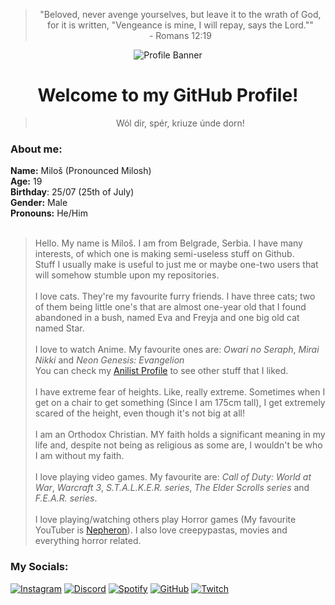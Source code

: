 <center>

> "Beloved, never avenge yourselves, but leave it to the wrath of God, for it is written, "Vengeance is mine, I will repay, says the Lord."" <br> - Romans 12:19

![Profile Banner](../assets/b7427bc1c077fe460d4d99bc5eb075311736359a_hq.gif)
</center>
<h1 align=center> Welcome to my GitHub Profile!</h1>
<center>

> Wól dir, spér, kriuze únde dorn!
</center>
<h3>About me:</h3>
<div>
<b>Name:</b> Miloš (Pronounced Milosh)<br><b>Age:</b> 19<br><b>Birthday</b>: 25/07 (25th of July)<br><b>Gender:</b> Male<br><b>Pronouns:</b> He/Him<br>
</div>
<br>

> Hello. My name is Miloš. I am from Belgrade, Serbia. I have many interests, of which one is making semi-useless stuff on Github.<br>Stuff I usually make is useful to just me or maybe one-two users that will somehow stumble upon my repositories.<br><br> I love cats. They're my favourite furry friends. I have three cats; two of them being little one's that are almost one-year old that I found abandoned in a bush, named Eva and Freyja and one big old cat named Star.<br><br>I love to watch Anime. My favourite ones are: <i>Owari no Seraph</i>, <i>Mirai Nikki</i> and <i>Neon Genesis: Evangelion</i><br>You can check my [Anilist Profile](https://anilist.co/user/MVukanichh/) to see other stuff that I liked.<br><br>I have extreme fear of heights. Like, really extreme. Sometimes when I get on a chair to get something (Since I am 175cm tall), I get extremely scared of the height, even though it's not big at all!<br><br>I am an Orthodox Christian. MY faith holds a significant meaning in my life and, despite not being as religious as some are, I wouldn't be who I am without my faith.<br><br>I love playing video games. My favourite are: <i>Call of Duty: World at War</i>, <i>Warcraft 3</i>, <i>S.T.A.L.K.E.R. series</i>, <i>The Elder Scrolls series</i> and <i>F.E.A.R. series</i>.<br><br>I love playing/watching others play Horror games (My favourite YouTuber is [Nepheron](https://youtube.com/@Nepheron)). I also love creepypastas, movies and everything horror related.

<h3>My Socials:</h3>

[![Instagram][1]][1.1] [![Discord][2]][2.1] [![Spotify][3]][3.1] [![GitHub][4]][4.1] [![Twitch][5]][5.1]

[1]: https://raw.githubusercontent.com/CLorant/readme-social-icons/main/large/colored/instagram.svg
[1.1]: https://instagram.com/mvukanichh
[2]: https://raw.githubusercontent.com/CLorant/readme-social-icons/main/large/colored/discord.svg
[2.1]: https://discordapp.com/users/298075005772627968
[3]: https://raw.githubusercontent.com/CLorant/readme-social-icons/main/large/colored/spotify.svg
[3.1]: https://open.spotify.com/user/mtyxzq3r228vnkj3cla7w0yo2?si=jIeGLQ92QuOdhyNWdEVuKg
[4]: https://raw.githubusercontent.com/CLorant/readme-social-icons/main/large/colored/github.svg
[4.1]: https://github.com/MVukanichh
[5]: https://raw.githubusercontent.com/CLorant/readme-social-icons/main/large/colored/twitch.svg
[5.1]: https://twitch.tv/mvukanichh